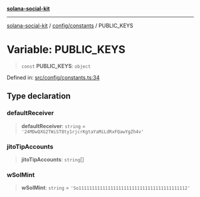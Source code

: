 [**solana-social-kit**](../../../README.md)

***

[solana-social-kit](../../../README.md) / [config/constants](../README.md) / PUBLIC\_KEYS

# Variable: PUBLIC\_KEYS

> `const` **PUBLIC\_KEYS**: `object`

Defined in: [src/config/constants.ts:34](https://github.com/SendArcade/solana-social-starter/blob/98f94bb63d3814df24512365f6ae706d273e698f/src/config/constants.ts#L34)

## Type declaration

### defaultReceiver

> **defaultReceiver**: `string` = `'24MDwQXG2TWiST8ty1rjcrKgtaYaMiLdRxFQawYgZh4v'`

### jitoTipAccounts

> **jitoTipAccounts**: `string`[]

### wSolMint

> **wSolMint**: `string` = `'So11111111111111111111111111111111111111112'`
